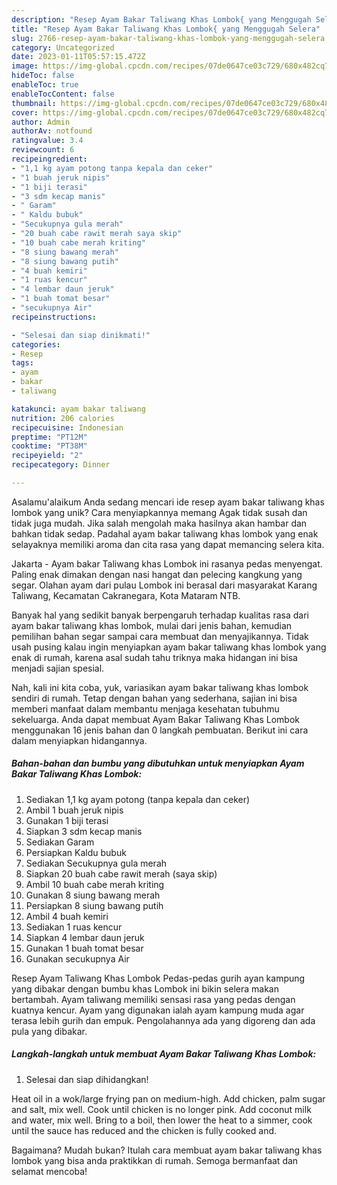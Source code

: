 ```yaml
---
description: "Resep Ayam Bakar Taliwang Khas Lombok{ yang Menggugah Selera"
title: "Resep Ayam Bakar Taliwang Khas Lombok{ yang Menggugah Selera"
slug: 2766-resep-ayam-bakar-taliwang-khas-lombok-yang-menggugah-selera
category: Uncategorized
date: 2023-01-11T05:57:15.472Z
image: https://img-global.cpcdn.com/recipes/07de0647ce03c729/680x482cq70/ayam-bakar-taliwang-khas-lombok-foto-resep-utama.jpg
hideToc: false
enableToc: true
enableTocContent: false
thumbnail: https://img-global.cpcdn.com/recipes/07de0647ce03c729/680x482cq70/ayam-bakar-taliwang-khas-lombok-foto-resep-utama.jpg
cover: https://img-global.cpcdn.com/recipes/07de0647ce03c729/680x482cq70/ayam-bakar-taliwang-khas-lombok-foto-resep-utama.jpg
author: Admin
authorAv: notfound
ratingvalue: 3.4
reviewcount: 6
recipeingredient:
- "1,1 kg ayam potong tanpa kepala dan ceker"
- "1 buah jeruk nipis"
- "1 biji terasi"
- "3 sdm kecap manis"
- " Garam"
- " Kaldu bubuk"
- "Secukupnya gula merah"
- "20 buah cabe rawit merah saya skip"
- "10 buah cabe merah kriting"
- "8 siung bawang merah"
- "8 siung bawang putih"
- "4 buah kemiri"
- "1 ruas kencur"
- "4 lembar daun jeruk"
- "1 buah tomat besar"
- "secukupnya Air"
recipeinstructions:

- "Selesai dan siap dinikmati!"
categories:
- Resep
tags:
- ayam
- bakar
- taliwang

katakunci: ayam bakar taliwang 
nutrition: 206 calories
recipecuisine: Indonesian
preptime: "PT12M"
cooktime: "PT38M"
recipeyield: "2"
recipecategory: Dinner

---
```



Asalamu'alaikum Anda sedang mencari ide resep ayam bakar taliwang khas lombok yang unik? Cara menyiapkannya memang Agak tidak susah dan tidak juga mudah. Jika salah mengolah maka hasilnya akan hambar dan bahkan tidak sedap. Padahal ayam bakar taliwang khas lombok yang enak selayaknya memiliki aroma dan cita rasa yang dapat memancing selera kita.


Jakarta - Ayam bakar Taliwang khas Lombok ini rasanya pedas menyengat. Paling enak dimakan dengan nasi hangat dan pelecing kangkung yang segar. Olahan ayam dari pulau Lombok ini berasal dari masyarakat Karang Taliwang, Kecamatan Cakranegara, Kota Mataram NTB.

Banyak hal yang sedikit banyak berpengaruh terhadap kualitas rasa dari ayam bakar taliwang khas lombok, mulai dari jenis bahan, kemudian pemilihan bahan segar sampai cara membuat dan menyajikannya. Tidak usah pusing kalau ingin menyiapkan ayam bakar taliwang khas lombok yang enak di rumah, karena asal sudah tahu triknya maka hidangan ini bisa menjadi sajian spesial.


Nah, kali ini kita coba, yuk, variasikan ayam bakar taliwang khas lombok sendiri di rumah. Tetap dengan bahan yang sederhana, sajian ini bisa memberi manfaat dalam membantu menjaga kesehatan tubuhmu sekeluarga. Anda dapat membuat Ayam Bakar Taliwang Khas Lombok menggunakan 16 jenis bahan dan 0 langkah pembuatan. Berikut ini cara dalam menyiapkan hidangannya.

<!--inarticleads1-->

##### Bahan-bahan dan bumbu yang dibutuhkan untuk menyiapkan Ayam Bakar Taliwang Khas Lombok:

1. Sediakan 1,1 kg ayam potong (tanpa kepala dan ceker)
1. Ambil 1 buah jeruk nipis
1. Gunakan 1 biji terasi
1. Siapkan 3 sdm kecap manis
1. Sediakan  Garam
1. Persiapkan  Kaldu bubuk
1. Sediakan Secukupnya gula merah
1. Siapkan 20 buah cabe rawit merah (saya skip)
1. Ambil 10 buah cabe merah kriting
1. Gunakan 8 siung bawang merah
1. Persiapkan 8 siung bawang putih
1. Ambil 4 buah kemiri
1. Sediakan 1 ruas kencur
1. Siapkan 4 lembar daun jeruk
1. Gunakan 1 buah tomat besar
1. Gunakan secukupnya Air


Resep Ayam Taliwang Khas Lombok Pedas-pedas gurih ayan kampung yang dibakar dengan bumbu khas Lombok ini bikin selera makan bertambah. Ayam taliwang memiliki sensasi rasa yang pedas dengan kuatnya kencur. Ayam yang digunakan ialah ayam kampung muda agar terasa lebih gurih dan empuk. Pengolahannya ada yang digoreng dan ada pula yang dibakar. 

<!--inarticleads2-->

##### Langkah-langkah untuk membuat Ayam Bakar Taliwang Khas Lombok:


1. Selesai dan siap dihidangkan!

Heat oil in a wok/large frying pan on medium-high. Add chicken, palm sugar and salt, mix well. Cook until chicken is no longer pink. Add coconut milk and water, mix well. Bring to a boil, then lower the heat to a simmer, cook until the sauce has reduced and the chicken is fully cooked and. 

Bagaimana? Mudah bukan? Itulah cara membuat ayam bakar taliwang khas lombok yang bisa anda praktikkan di rumah. Semoga bermanfaat dan selamat mencoba!
